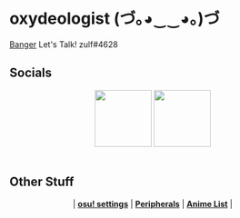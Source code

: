 # oxydeologist (づ｡◕‿‿◕｡)づ

<a href="https://www.youtube.com/watch?v=9qRBOqfTTCQ">Banger</a>
Let's Talk! zulf#4628

## Socials
<p align="center">
  <a href="https://twitter.com/yabaiokushii">
  <img src="https://i.imgur.com/PUQ5uWf.png" 
       width="100" 
       height="100"></a>
  <a href="https://osu.ppy.sh/u/oxydeologist">
  <img src="https://i.imgur.com/79GpYI7.png"  
       width="100" 
       height="100"></a>
  <br></br>
  </p>
  
   ## Other Stuff
  <p align="center">
  |
  <b><a href="settings.md">osu! settings</a></b> |
  <b><a href="gear.md">Peripherals</a></b> |
  <b><a href="animelist.md">Anime List</a></b> |
</p>
